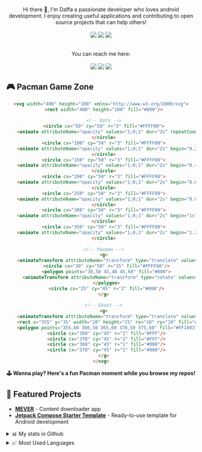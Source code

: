 <div align="center">
  Hi there 👋, I'm Daffa a passionate developer who loves android development. I enjoy creating useful applications and contributing to open source projects that can help others!
  <br><br>
  <img src="https://img.shields.io/badge/kotlin-%237F52FF.svg?&style=for-the-badge&logo=kotlin&logoColor=white"/>
  <img src="https://img.shields.io/badge/android-%23A4C639.svg?&style=for-the-badge&logo=android&logoColor=white"/>
  <img src="https://img.shields.io/badge/jetpack%20compose-%234285F4.svg?&style=for-the-badge&logo=jetpackcompose&logoColor=white"/>
  <br><br>

  You can reach me here:<br><br>
  <a href="mailto:daffaprabowo5@gmail.com" style="text-decoration: none;">
    <img src="https://img.shields.io/badge/email%20me%20here-%23EA4335?&style=for-the-badge&logo=gmail&logoColor=white"/>
  </a>
  <a href="https://t.me/dapoi" style="text-decoration: none;">
    <img src="https://img.shields.io/badge/telegram-%2326A5E4?&style=for-the-badge&logo=telegram&logoColor=white"/>
  </a>
  </a>
  <a href="https://instagram.com/dapoi" style="text-decoration: none;">
    <img src="https://img.shields.io/badge/instagram-%23E4405F?&style=for-the-badge&logo=instagram&logoColor=white"/>
  </a>
</div>

## 🎮 Pacman Game Zone

<div align="center">
  
```html
<svg width="400" height="100" xmlns="http://www.w3.org/2000/svg">
  <rect width="400" height="100" fill="#000"/>
  
  <!-- Dots -->
  <circle cx="50" cy="50" r="3" fill="#FFFF00">
    <animate attributeName="opacity" values="1;0;1" dur="2s" repeatCount="indefinite"/>
  </circle>
  <circle cx="100" cy="50" r="3" fill="#FFFF00">
    <animate attributeName="opacity" values="1;0;1" dur="2s" begin="0.2s" repeatCount="indefinite"/>
  </circle>
  <circle cx="150" cy="50" r="3" fill="#FFFF00">
    <animate attributeName="opacity" values="1;0;1" dur="2s" begin="0.4s" repeatCount="indefinite"/>
  </circle>
  <circle cx="200" cy="50" r="3" fill="#FFFF00">
    <animate attributeName="opacity" values="1;0;1" dur="2s" begin="0.6s" repeatCount="indefinite"/>
  </circle>
  <circle cx="250" cy="50" r="3" fill="#FFFF00">
    <animate attributeName="opacity" values="1;0;1" dur="2s" begin="0.8s" repeatCount="indefinite"/>
  </circle>
  <circle cx="300" cy="50" r="3" fill="#FFFF00">
    <animate attributeName="opacity" values="1;0;1" dur="2s" begin="1s" repeatCount="indefinite"/>
  </circle>
  <circle cx="350" cy="50" r="3" fill="#FFFF00">
    <animate attributeName="opacity" values="1;0;1" dur="2s" begin="1.2s" repeatCount="indefinite"/>
  </circle>
  
  <!-- Pacman -->
  <g>
    <animateTransform attributeName="transform" type="translate" values="0,0; 320,0; 0,0" dur="4s" repeatCount="indefinite"/>
    <circle cx="30" cy="50" r="15" fill="#FFFF00"/>
    <polygon points="30,50 45,40 45,60" fill="#000">
      <animateTransform attributeName="transform" type="rotate" values="0 30 50; 30 30 50; 0 30 50" dur="0.5s" repeatCount="indefinite"/>
    </polygon>
    <circle cx="25" cy="45" r="2" fill="#000"/>
  </g>
  
  <!-- Ghost -->
  <g>
    <animateTransform attributeName="transform" type="translate" values="400,0; 80,0; 400,0" dur="4s" begin="2s" repeatCount="indefinite"/>
    <rect x="355" y="35" width="20" height="25" rx="10" ry="10" fill="#FF1493"/>
    <polygon points="355,60 360,50 365,60 370,50 375,60" fill="#FF1493"/>
    <circle cx="360" cy="45" r="2" fill="#FFF"/>
    <circle cx="370" cy="45" r="2" fill="#FFF"/>
    <circle cx="360" cy="45" r="1" fill="#000"/>
    <circle cx="370" cy="45" r="1" fill="#000"/>
  </g>
</svg>
```

**🕹️ Wanna play? Here's a fun Pacman moment while you browse my repos!**

</div>

## 🚀 Featured Projects

- **[MEVER](https://github.com/dapoi/MEVER)** - Content downloader app
- **[Jetpack Compose Starter Template](https://github.com/dapoi/Jetpack-Compose-Starter-Template)** - Ready-to-use template for Android development

<details>
  <summary>📊 My stats in Github</summary>
  <img src="https://github-readme-stats.vercel.app/api?username=dapoi&show_icons=true&theme=default">
  <img src="https://github-profile-trophy.vercel.app/?username=dapoi&theme=flat">
</details>

<details>
  <summary>📈 Most Used Languages</summary>
  <img src="https://github-readme-stats.vercel.app/api/top-langs/?username=dapoi&layout=compact&theme=default">
</details>
